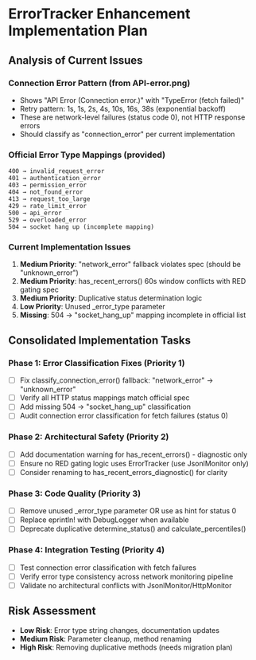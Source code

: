 # ErrorTracker Enhancement Implementation Plan

## Analysis of Current Issues

### Connection Error Pattern (from API-error.png)
- Shows "API Error (Connection error.)" with "TypeError (fetch failed)"  
- Retry pattern: 1s, 1s, 2s, 4s, 10s, 16s, 38s (exponential backoff)
- These are network-level failures (status code 0), not HTTP response errors
- Should classify as "connection_error" per current implementation

### Official Error Type Mappings (provided)
```
400 → invalid_request_error
401 → authentication_error  
403 → permission_error
404 → not_found_error
413 → request_too_large  
429 → rate_limit_error
500 → api_error
529 → overloaded_error
504 → socket hang up (incomplete mapping)
```

### Current Implementation Issues
1. **Medium Priority**: "network_error" fallback violates spec (should be "unknown_error")
2. **Medium Priority**: has_recent_errors() 60s window conflicts with RED gating spec
3. **Medium Priority**: Duplicative status determination logic
4. **Low Priority**: Unused _error_type parameter
5. **Missing**: 504 → "socket_hang_up" mapping incomplete in official list

## Consolidated Implementation Tasks

### Phase 1: Error Classification Fixes (Priority 1)
- [ ] Fix classify_connection_error() fallback: "network_error" → "unknown_error"
- [ ] Verify all HTTP status mappings match official spec
- [ ] Add missing 504 → "socket_hang_up" classification  
- [ ] Audit connection error classification for fetch failures (status 0)

### Phase 2: Architectural Safety (Priority 2)  
- [ ] Add documentation warning for has_recent_errors() - diagnostic only
- [ ] Ensure no RED gating logic uses ErrorTracker (use JsonlMonitor only)
- [ ] Consider renaming to has_recent_errors_diagnostic() for clarity

### Phase 3: Code Quality (Priority 3)
- [ ] Remove unused _error_type parameter OR use as hint for status 0
- [ ] Replace eprintln! with DebugLogger when available
- [ ] Deprecate duplicative determine_status() and calculate_percentiles()

### Phase 4: Integration Testing (Priority 4)
- [ ] Test connection error classification with fetch failures  
- [ ] Verify error type consistency across network monitoring pipeline
- [ ] Validate no architectural conflicts with JsonlMonitor/HttpMonitor

## Risk Assessment
- **Low Risk**: Error type string changes, documentation updates
- **Medium Risk**: Parameter cleanup, method renaming  
- **High Risk**: Removing duplicative methods (needs migration plan)